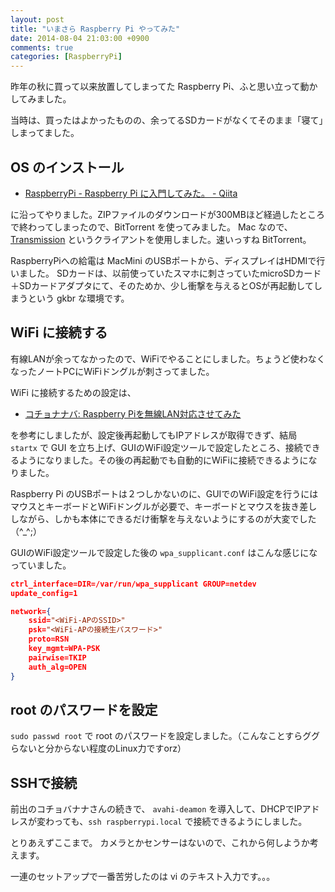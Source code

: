 ```yaml
---
layout: post
title: "いまさら Raspberry Pi やってみた"
date: 2014-08-04 21:03:00 +0900
comments: true
categories: [RaspberryPi]
---
```

昨年の秋に買って以来放置してしまってた Raspberry Pi、ふと思い立って動かしてみました。
<!--more-->
当時は、買ったはよかったものの、余ってるSDカードがなくてそのまま「寝て」しまってました。

## OS のインストール

* [RaspberryPi - Raspberry Pi に入門してみた。 - Qiita](http://qiita.com/tomk79/items/cdc1b88358afba2c6337)

に沿ってやりました。ZIPファイルのダウンロードが300MBほど経過したところで終わってしまったので、BitTorrent を使ってみました。
Mac なので、[Transmission](https://www.transmissionbt.com/) というクライアントを使用しました。速いっすね BitTorrent。

RaspberryPiへの給電は MacMini のUSBポートから、ディスプレイはHDMIで行いました。
SDカードは、以前使っていたスマホに刺さっていたmicroSDカード＋SDカードアダプタにて、そのためか、少し衝撃を与えるとOSが再起動してしまうという gkbr な環境です。

## WiFi に接続する

有線LANが余ってなかったので、WiFiでやることにしました。ちょうど使わなくなったノートPCにWiFiドングルが刺さってました。

WiFi に接続するための設定は、

* [コチョナナバ: Raspberry Piを無線LAN対応させてみた](http://kingyo-bachi.blogspot.jp/2013/07/raspberry-pilan.html)

を参考にしましたが、設定後再起動してもIPアドレスが取得できず、結局 ``startx`` で GUI を立ち上げ、GUIのWiFi設定ツールで設定したところ、接続できるようになりました。その後の再起動でも自動的にWiFiに接続できるようになりました。

Raspberry Pi のUSBポートは２つしかないのに、GUIでのWiFi設定を行うにはマウスとキーボードとWiFiドングルが必要で、キーボードとマウスを抜き差ししながら、しかも本体にできるだけ衝撃を与えないようにするのが大変でした（^_^;）

GUIのWiFi設定ツールで設定した後の ``wpa_supplicant.conf`` はこんな感じになっていました。

```json wpa_supplicant.conf
ctrl_interface=DIR=/var/run/wpa_supplicant GROUP=netdev
update_config=1

network={
	ssid="<WiFi-APのSSID>"
	psk="<WiFi-APの接続生パスワード>"
	proto=RSN
	key_mgmt=WPA-PSK
	pairwise=TKIP
	auth_alg=OPEN
}
```

## root のパスワードを設定

``sudo passwd root`` で root のパスワードを設定しました。（こんなことすらググらないと分からない程度のLinux力ですorz）

## SSHで接続

前出のコチョバナナさんの続きで、 ``avahi-deamon`` を導入して、DHCPでIPアドレスが変わっても、``ssh raspberrypi.local`` で接続できるようにしました。

とりあえずここまで。
カメラとかセンサーはないので、これから何しようか考えます。

一連のセットアップで一番苦労したのは vi のテキスト入力です。。。
